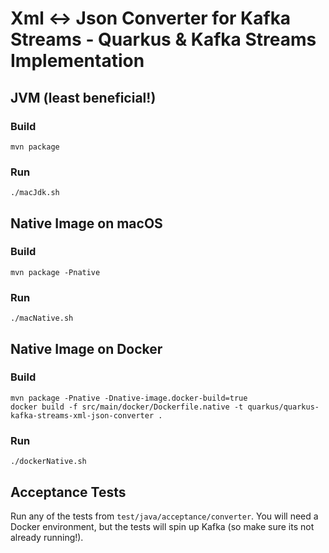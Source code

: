 # Xml <-> Json Converter for Kafka Streams - Quarkus & Kafka Streams Implementation

## JVM (least beneficial!)
### Build
```
mvn package 
```

### Run
```
./macJdk.sh
```

## Native Image on macOS
### Build
```
mvn package -Pnative
```

### Run
```
./macNative.sh
```

## Native Image on Docker
### Build
```
mvn package -Pnative -Dnative-image.docker-build=true
docker build -f src/main/docker/Dockerfile.native -t quarkus/quarkus-kafka-streams-xml-json-converter .
```

### Run
```
./dockerNative.sh
```

## Acceptance Tests
Run any of the tests from `test/java/acceptance/converter`. You will need a Docker environment, but the tests will spin 
up Kafka (so make sure its not already running!).